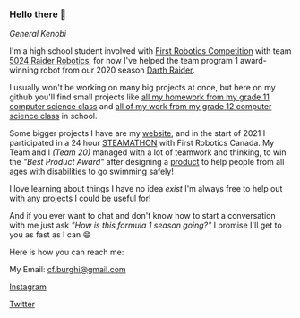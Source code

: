 ### Hello there 👋
*General Kenobi*

I'm a high school student involved with [First Robotics Competition](https://www.firstinspires.org/robotics/frc) with team [5024 Raider Robotics](https://github.com/frc5024), for now I've helped the team program 1 award-winning robot from our 2020 season [Darth Raider](https://github.com/frc5024/InfiniteRecharge). 

I usually won't be working on many big projects at once, but here on my github you'll find small projects like [all my homework from my grade 11 computer science class](https://github.com/catarinaburghi/ICS3U) and [all of my work from my grade 12 computer science class](https://github.com/catarinaburghi/ICS4U) in school.

Some bigger projects I have are my [website](https://catarinaburghi.xyz/), and in the start of 2021 I participated in a 24 hour [STEAMATHON](https://www.firstroboticscanada.org/stemathon/) with First Robotics Canada. My Team and I *(Team 20)* managed with a lot of teamwork and thinking, to win the *"Best Product Award"* after designing a [product](https://catarinaburghi.xyz/blog/2021/03/31/stemathon) to help people from all ages with disabilities to go swimming safely!

I love learning about things I have no idea *exist* I'm always free to help out with any projects I could be useful for! 

And if you ever want to chat and don't know how to start a conversation with me just ask *"How is this formula 1 season going?"* I promise I'll get to you as fast as I can 😄

Here is how you can reach me: 

My Email: cf.burghi@gmail.com

[Instagram](https://www.instagram.com/catarina_burghi/)

[Twitter](https://twitter.com/catarinaburghi)
<!--
**catarinaburghi/catarinaburghi** is a ✨ _special_ ✨ repository because its `README.md` (this file) appears on your GitHub profile.

Here are some ideas to get you started:

- 🔭 I’m currently working on ...
- 🌱 I’m currently learning ...
- 👯 I’m looking to collaborate on ...
- 🤔 I’m looking for help with ...
- 💬 Ask me about ...
- 📫 How to reach me: ...
- 😄 Pronouns: ...
- ⚡ Fun fact: ...
-->
